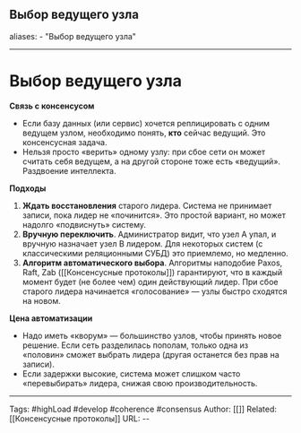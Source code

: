 ## Выбор ведущего узла
aliases: 
	- "Выбор ведущего узла"

---

# Выбор ведущего узла

**Связь с консенсусом**

- Если базу данных (или сервис) хочется реплицировать с одним ведущем узлом, необходимо понять, **кто** сейчас ведущий. Это консенсусная задача.
- Нельзя просто «верить» одному узлу: при сбое сети он может считать себя ведущем, а на другой стороне тоже есть «ведущий». Раздвоение интеллекта.

**Подходы**

1. **Ждать восстановления** старого лидера. Система не принимает записи, пока лидер не «починится». Это простой вариант, но может надолго «подвиснуть» систему.
2. **Вручную переключить**. Администратор видит, что узел A упал, и вручную назначает узел B лидером. Для некоторых систем (с классическими реляционными СУБД) это приемлемо, но медленно.
3. **Алгоритм автоматического выбора**. Алгоритмы наподобие Paxos, Raft, Zab ([[Консенсусные протоколы]]) гарантируют, что в каждый момент будет (не более чем) один действующий лидер. При сбое старого лидера начинается «голосование» — узлы быстро сходятся на новом.

**Цена автоматизации**

- Надо иметь «кворум» — большинство узлов, чтобы принять новое решение. Если сеть разделилась пополам, только одна из «половин» сможет выбрать лидера (другая останется без прав на записи).
- Если задержки высокие, система может слишком часто «перевыбирать» лидера, снижая свою производительность.

---
Tags: #highLoad #develop #coherence  #consensus
Author: [[]]
Related: [[Консенсусные протоколы]]
URL: -- 